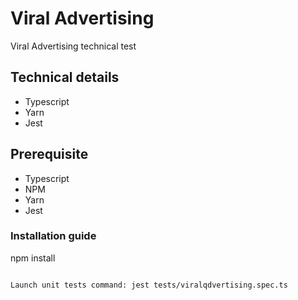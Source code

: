 # Viral Advertising
Viral Advertising technical test


## Technical details

* Typescript
* Yarn
* Jest

## Prerequisite

* Typescript
* NPM
* Yarn
* Jest

### Installation guide

npm install
```

Launch unit tests command: jest tests/viralqdvertising.spec.ts
```